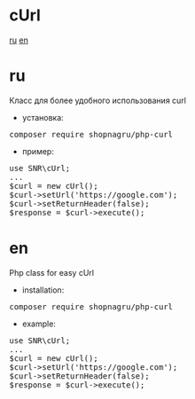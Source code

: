 # cUrl

[ru](#ru) [en](#en)

# ru

Класс для более удобного использования curl

* установка:
<pre>
composer require shopnagru/php-curl
</pre>

* пример:
<pre>
use SNR\cUrl;
...
$curl = new cUrl();
$curl->setUrl('https://google.com');
$curl->setReturnHeader(false);
$response = $curl->execute();
</pre>

# en

Php class for easy cUrl

* installation:
<pre>
composer require shopnagru/php-curl
</pre>

* example:
<pre>
use SNR\cUrl;
...
$curl = new cUrl();
$curl->setUrl('https://google.com');
$curl->setReturnHeader(false);
$response = $curl->execute();
</pre>